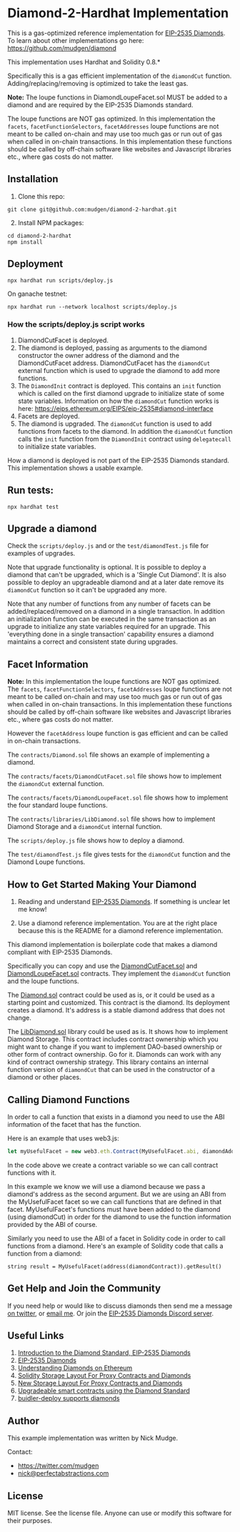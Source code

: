 # Diamond-2-Hardhat Implementation

This is a gas-optimized reference implementation for [EIP-2535 Diamonds](https://github.com/ethereum/EIPs/issues/2535). To learn about other implementations go here: https://github.com/mudgen/diamond

This implementation uses Hardhat and Solidity 0.8.*

Specifically this is a gas efficient implementation of the `diamondCut` function. Adding/replacing/removing is optimized to take the least gas.

**Note:** The loupe functions in DiamondLoupeFacet.sol MUST be added to a diamond and are required by the EIP-2535 Diamonds standard.

The loupe functions are NOT gas optimized. In this implementation the `facets`, `facetFunctionSelectors`, `facetAddresses` loupe functions are not meant to be called on-chain and may use too much gas or run out of gas when called in on-chain transactions. In this implementation these functions should be called by off-chain software like websites and Javascript libraries etc., where gas costs do not matter.


## Installation

1. Clone this repo:
```console
git clone git@github.com:mudgen/diamond-2-hardhat.git
```

2. Install NPM packages:
```console
cd diamond-2-hardhat
npm install
```

## Deployment

```console
npx hardhat run scripts/deploy.js
```

On ganache testnet: 
```console
npx hardhat run --network localhost scripts/deploy.js
```
### How the scripts/deploy.js script works

1. DiamondCutFacet is deployed.
1. The diamond is deployed, passing as arguments to the diamond constructor the owner address of the diamond and the DiamondCutFacet address. DiamondCutFacet has the `diamondCut` external function which is used to upgrade the diamond to add more functions.
1. The `DiamondInit` contract is deployed. This contains an `init` function which is called on the first diamond upgrade to initialize state of some state variables. Information on how the `diamondCut` function works is here: https://eips.ethereum.org/EIPS/eip-2535#diamond-interface
1. Facets are deployed.
1. The diamond is upgraded. The `diamondCut` function is used to add functions from facets to the diamond. In addition the `diamondCut` function calls the `init` function from the `DiamondInit` contract using `delegatecall` to initialize state variables.

How a diamond is deployed is not part of the EIP-2535 Diamonds standard. This implementation shows a usable example. 

## Run tests:
```console
npx hardhat test
```

## Upgrade a diamond

Check the `scripts/deploy.js` and or the `test/diamondTest.js` file for examples of upgrades.

Note that upgrade functionality is optional. It is possible to deploy a diamond that can't be upgraded, which is a 'Single Cut Diamond'.  It is also possible to deploy an upgradeable diamond and at a later date remove its `diamondCut` function so it can't be upgraded any more.

Note that any number of functions from any number of facets can be added/replaced/removed on a diamond in a single transaction. In addition an initialization function can be executed in the same transaction as an upgrade to initialize any state variables required for an upgrade. This 'everything done in a single transaction' capability ensures a diamond maintains a correct and consistent state during upgrades.

## Facet Information

**Note:** In this implementation the loupe functions are NOT gas optimized. The `facets`, `facetFunctionSelectors`, `facetAddresses` loupe functions are not meant to be called on-chain and may use too much gas or run out of gas when called in on-chain transactions. In this implementation these functions should be called by off-chain software like websites and Javascript libraries etc., where gas costs do not matter.

However the `facetAddress` loupe function is gas efficient and can be called in on-chain transactions.

The `contracts/Diamond.sol` file shows an example of implementing a diamond.

The `contracts/facets/DiamondCutFacet.sol` file shows how to implement the `diamondCut` external function.

The `contracts/facets/DiamondLoupeFacet.sol` file shows how to implement the four standard loupe functions.

The `contracts/libraries/LibDiamond.sol` file shows how to implement Diamond Storage and a `diamondCut` internal function.

The `scripts/deploy.js` file shows how to deploy a diamond.

The `test/diamondTest.js` file gives tests for the `diamondCut` function and the Diamond Loupe functions.

## How to Get Started Making Your Diamond

1. Reading and understand [EIP-2535 Diamonds](https://github.com/ethereum/EIPs/issues/2535). If something is unclear let me know!

2. Use a diamond reference implementation. You are at the right place because this is the README for a diamond reference implementation.

This diamond implementation is boilerplate code that makes a diamond compliant with EIP-2535 Diamonds.

Specifically you can copy and use the [DiamondCutFacet.sol](./contracts/facets/DiamondCutFacet.sol) and [DiamondLoupeFacet.sol](./contracts/facets/DiamondLoupeFacet.sol) contracts. They implement the `diamondCut` function and the loupe functions.

The [Diamond.sol](./contracts/Diamond.sol) contract could be used as is, or it could be used as a starting point and customized. This contract is the diamond. Its deployment creates a diamond. It's address is a stable diamond address that does not change.

The [LibDiamond.sol](./contracts/libraries/LibDiamond.sol) library could be used as is. It shows how to implement Diamond Storage. This contract includes contract ownership which you might want to change if you want to implement DAO-based ownership or other form of contract ownership. Go for it. Diamonds can work with any kind of contract ownership strategy. This library contains an internal function version of `diamondCut` that can be used in the constructor of a diamond or other places.

## Calling Diamond Functions

In order to call a function that exists in a diamond you need to use the ABI information of the facet that has the function.

Here is an example that uses web3.js:

```javascript
let myUsefulFacet = new web3.eth.Contract(MyUsefulFacet.abi, diamondAddress);
```

In the code above we create a contract variable so we can call contract functions with it.

In this example we know we will use a diamond because we pass a diamond's address as the second argument. But we are using an ABI from the MyUsefulFacet facet so we can call functions that are defined in that facet. MyUsefulFacet's functions must have been added to the diamond (using diamondCut) in order for the diamond to use the function information provided by the ABI of course.

Similarly you need to use the ABI of a facet in Solidity code in order to call functions from a diamond. Here's an example of Solidity code that calls a function from a diamond:

```solidity
string result = MyUsefulFacet(address(diamondContract)).getResult()
```

## Get Help and Join the Community

If you need help or would like to discuss diamonds then send me a message [on twitter](https://twitter.com/mudgen), or [email me](mailto:nick@perfectabstractions.com). Or join the [EIP-2535 Diamonds Discord server](https://discord.gg/kQewPw2).

## Useful Links
1. [Introduction to the Diamond Standard, EIP-2535 Diamonds](https://eip2535diamonds.substack.com/p/introduction-to-the-diamond-standard)
1. [EIP-2535 Diamonds](https://github.com/ethereum/EIPs/issues/2535)
1. [Understanding Diamonds on Ethereum](https://dev.to/mudgen/understanding-diamonds-on-ethereum-1fb)
1. [Solidity Storage Layout For Proxy Contracts and Diamonds](https://medium.com/1milliondevs/solidity-storage-layout-for-proxy-contracts-and-diamonds-c4f009b6903)
1. [New Storage Layout For Proxy Contracts and Diamonds](https://medium.com/1milliondevs/new-storage-layout-for-proxy-contracts-and-diamonds-98d01d0eadb)
1. [Upgradeable smart contracts using the Diamond Standard](https://hiddentao.com/archives/2020/05/28/upgradeable-smart-contracts-using-diamond-standard)
1. [buidler-deploy supports diamonds](https://github.com/wighawag/buidler-deploy/)

## Author

This example implementation was written by Nick Mudge.

Contact:

- https://twitter.com/mudgen
- nick@perfectabstractions.com

## License

MIT license. See the license file.
Anyone can use or modify this software for their purposes.

